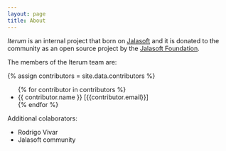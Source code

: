 ```yaml
---
layout: page
title: About
---
```

*Iterum* is an internal project that born on [Jalasoft](http://www.jalasoft.com) and it is donated to the community as an open source project by the [Jalasoft Foundation](http://fundacion-jala.org/). 

The members of the Iterum team are:

{% assign contributors = site.data.contributors %}
<ul>
{% for contributor in contributors %}
    <li>{{ contributor.name }} [{{contributor.email}}]</li>
{% endfor %}
</ul>

Additional colaborators:

* Rodrigo Vivar
* Jalasoft community